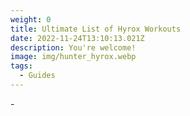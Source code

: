 ```yaml
---
weight: 0
title: Ultimate List of Hyrox Workouts
date: 2022-11-24T13:10:13.021Z
description: You're welcome!
image: img/hunter_hyrox.webp
tags:
  - Guides
---
```

\-
